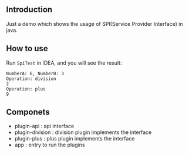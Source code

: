 ## Introduction
Just a demo which shows the usage of SPI(Service Provider Interface) in java.

## How to use
Run `SpiTest` in IDEA, and you will see the result:

```
NumberA: 6, NumberB: 3
Operation: division
2
Operation: plus
9
```

## Componets
* plugin-api : api interface
* plugin-division : division plugin implements the interface
* plugin-plus : plus plugin implements the interface
* app : entry to run the plugins
